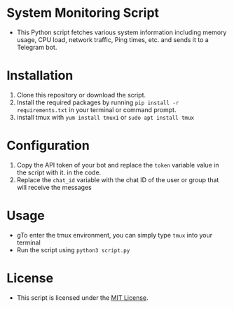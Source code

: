 # System Monitoring Script
- This Python script fetches various system information including memory usage, CPU load, network traffic, Ping times, etc. and sends it to a Telegram bot.

# Installation
1. Clone this repository or download the script. 
2. Install the required packages by running `pip install -r requirements.txt` in your terminal or command prompt.
3. install tmux with `yum install tmux1` or `sudo apt install tmux`

# Configuration
1. Copy the API token of your bot and replace the `token` variable value in the script with it. in the code.
2. Replace the `chat_id` variable with the chat ID of the user or group that will receive the messages


# Usage
- gTo enter the tmux environment, you can simply type `tmux` into your terminal
- Run the script using `python3 script.py`

# License
- This script is licensed under the [MIT License](https://opensource.org/licenses/MIT).